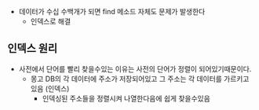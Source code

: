 - 데이터가 수십 수백개가 되면 find 메소드 자체도 문제가 발생한다
  - 인덱스로 해결

## 인덱스 원리

- 사전에서 단어를 빨리 찾을수있는 이유는 사전의 단어가 정렬이 되어있기때문이다.
  - 몽고 DB의 각 데이터에 주소가 저장되어있고 그 주소는 각 데이터를 가르키고있음 (인덱스)
    - 인덱싱된 주소들을 정렬시켜 나열한다음에 쉽게 찾을수있음

